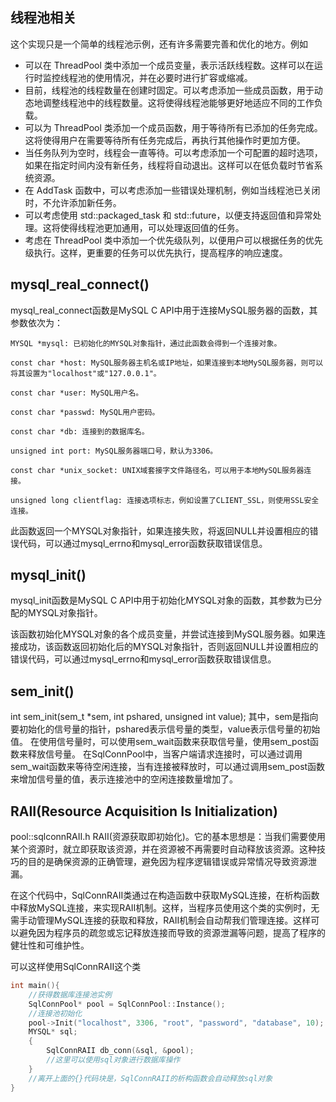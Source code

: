 ## 线程池相关
这个实现只是一个简单的线程池示例，还有许多需要完善和优化的地方。例如
- 可以在 ThreadPool 类中添加一个成员变量，表示活跃线程数。这样可以在运行时监控线程池的使用情况，并在必要时进行扩容或缩减。
- 目前，线程池的线程数量在创建时固定。可以考虑添加一些成员函数，用于动态地调整线程池中的线程数量。这将使得线程池能够更好地适应不同的工作负载。
- 可以为 ThreadPool 类添加一个成员函数，用于等待所有已添加的任务完成。这将使得用户在需要等待所有任务完成后，再执行其他操作时更加方便。
- 当任务队列为空时，线程会一直等待。可以考虑添加一个可配置的超时选项，如果在指定时间内没有新任务，线程将自动退出。这样可以在低负载时节省系统资源。
- 在 AddTask 函数中，可以考虑添加一些错误处理机制，例如当线程池已关闭时，不允许添加新任务。
- 可以考虑使用 std::packaged_task 和 std::future，以便支持返回值和异常处理。这将使得线程池更加通用，可以处理返回值的任务。
- 考虑在 ThreadPool 类中添加一个优先级队列，以便用户可以根据任务的优先级执行。这样，更重要的任务可以优先执行，提高程序的响应速度。



## mysql_real_connect()
mysql_real_connect函数是MySQL C API中用于连接MySQL服务器的函数，其参数依次为：

    MYSQL *mysql: 已初始化的MYSQL对象指针，通过此函数会得到一个连接对象。

    const char *host: MySQL服务器主机名或IP地址，如果连接到本地MySQL服务器，则可以将其设置为"localhost"或"127.0.0.1"。

    const char *user: MySQL用户名。

    const char *passwd: MySQL用户密码。

    const char *db: 连接到的数据库名。

    unsigned int port: MySQL服务器端口号，默认为3306。

    const char *unix_socket: UNIX域套接字文件路径名，可以用于本地MySQL服务器连接。

    unsigned long clientflag: 连接选项标志，例如设置了CLIENT_SSL，则使用SSL安全连接。

此函数返回一个MYSQL对象指针，如果连接失败，将返回NULL并设置相应的错误代码，可以通过mysql_errno和mysql_error函数获取错误信息。

## mysql_init()
mysql_init函数是MySQL C API中用于初始化MYSQL对象的函数，其参数为已分配的MYSQL对象指针。

该函数初始化MYSQL对象的各个成员变量，并尝试连接到MySQL服务器。如果连接成功，该函数返回初始化后的MYSQL对象指针，否则返回NULL并设置相应的错误代码，可以通过mysql_errno和mysql_error函数获取错误信息。

## sem_init()
int sem_init(sem_t *sem, int pshared, unsigned int value);
其中，sem是指向要初始化的信号量的指针，pshared表示信号量的类型，value表示信号量的初始值。
在使用信号量时，可以使用sem_wait函数来获取信号量，使用sem_post函数来释放信号量。
在SqlConnPool中，当客户端请求连接时，可以通过调用sem_wait函数来等待空闲连接，当有连接被释放时，可以通过调用sem_post函数来增加信号量的值，表示连接池中的空闲连接数量增加了。


## RAII(Resource Acquisition Is Initialization)
pool::sqlconnRAII.h
RAII(资源获取即初始化)。它的基本思想是：当我们需要使用某个资源时，就立即获取该资源，并在资源被不再需要时自动释放该资源。这种技巧的目的是确保资源的正确管理，避免因为程序逻辑错误或异常情况导致资源泄漏。

在这个代码中，SqlConnRAII类通过在构造函数中获取MySQL连接，在析构函数中释放MySQL连接，来实现RAII机制。这样，当程序员使用这个类的实例时，无需手动管理MySQL连接的获取和释放，RAII机制会自动帮我们管理连接。这样可以避免因为程序员的疏忽或忘记释放连接而导致的资源泄漏等问题，提高了程序的健壮性和可维护性。

可以这样使用SqlConnRAII这个类
```c++
int main(){
    //获得数据库连接池实例
    SqlConnPool* pool = SqlConnPool::Instance();
    //连接池初始化
    pool->Init("localhost", 3306, "root", "password", "database", 10);
    MYSQL* sql;
    {
        SqlConnRAII db_conn(&sql, &pool);
        //这里可以使用sql对象进行数据库操作
    }
    //离开上面的{}代码块是，SqlConnRAII的析构函数会自动释放sql对象
}
```